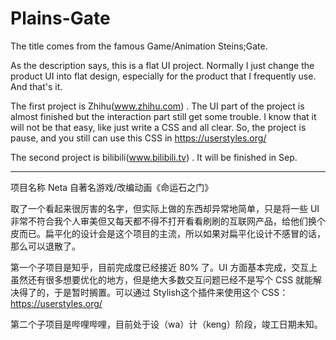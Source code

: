 # Plains-Gate

The title comes from the famous Game/Animation Steins;Gate.

As the description says, this is a flat UI project. Normally I just change the product UI into flat design, especially for the product that I frequently use. And that's it.

The first project is Zhihu(www.zhihu.com) . The UI part of the project is almost finished but the interaction part still get some trouble. I know that it will not be that easy, like just write a CSS and all clear. So, the project is pause, and you still can use this CSS in https://userstyles.org/

The second project is bilibili(www.bilibili.tv) . It will be finished in Sep. 


----

项目名称 Neta 自著名游戏/改编动画《命运石之门》

取了一个看起来很厉害的名字，但实际上做的东西却异常地简单，只是将一些 UI 非常不符合我个人审美但又每天都不得不打开看看刷刷的互联网产品，给他们换个皮而已。扁平化的设计会是这个项目的主流，所以如果对扁平化设计不感冒的话，那么可以退散了。

第一个子项目是知乎，目前完成度已经接近 80% 了。UI 方面基本完成，交互上虽然还有很多想要优化的地方，但是绝大多数交互问题已经不是写个 CSS 就能解决得了的，于是暂时搁置。可以通过 Stylish这个插件来使用这个 CSS：https://userstyles.org/

第二个子项目是哔哩哔哩，目前处于设（wa）计（keng）阶段，竣工日期未知。
